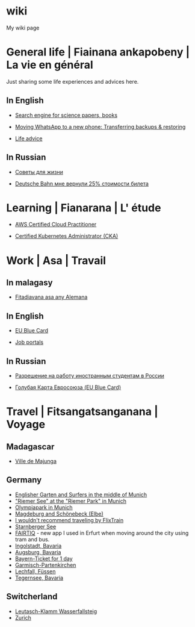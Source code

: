 # wiki
My wiki page


# General life | Fiainana ankapobeny | La vie en général

Just sharing some life experiences and advices here.


## In English

- [Search engine for science papers, books](https://github.com/alfredorefana/wiki/blob/main/general/search-engine-sites-for-books-and-science-papers.md)

- [Moving WhatsApp to a new phone: Transferring backups & restoring](https://github.com/alfredorefana/wiki/blob/main/general/search-engine-sites-for-books-and-science-papers.md)

- [Life advice](https://github.com/alfredorefana/wiki/blob/main/general/Life-advices.md)


## In Russian

- [Советы для жизни](https://github.com/alfredorefana/wiki/blob/main/general/Life-advices.md)

- [Deutsche Bahn мне вернули 25% стоимости билета](https://github.com/alfredorefana/wiki/blob/main/general/deutsche-bahn-passenger-rights.md)



# Learning | Fianarana | L' étude

- [AWS Certified Cloud Practitioner](https://github.com/alfredorefana/wiki/blob/main/learning/aws-cloud-parctitioner.md)

- [Certified Kubernetes Administrator (CKA)](https://github.com/alfredorefana/wiki/blob/main/learning/cka--k8s-certified-admin.md)



# Work | Asa | Travail

## In malagasy 

- [Fitadiavana asa any Alemana](https://github.com/alfredorefana/wiki/blob/main/work/Fitadiavana-asa-any-Alemana.md)


## In English

- [EU Blue Card](https://github.com/alfredorefana/wiki/blob/main/work/EU-Blue-Card.md)

- [Job portals](https://github.com/alfredorefana/wiki/blob/main/work/Job-portals.md)


## In Russian

- [Разрешение на работу иностранным студентам в России](https://github.com/alfredorefana/wiki/blob/main/work/Work-permit-for-students-in-Russia.md)

- [Голубая Карта Евросоюза (EU Blue Card)](https://github.com/alfredorefana/wiki/blob/main/work/EU-Blue-Card-Russian-Version.md)



# Travel | Fitsangatsanganana | Voyage 

## Madagascar

- [Ville de Majunga](https://t.me/JaolahyMG/249)


## Germany

- [Englisher Garten and Surfers in the middle of Munich](https://t.me/JaolahyMG/92)
- ["Riemer See" at the "Riemer Park" in Munich](https://t.me/JaolahyMG/116)
- [Olympiapark in Munich](https://t.me/JaolahyMG/121)
- [Magdeburg and Schönebeck (Elbe)](https://t.me/JaolahyMG/149)
- [I wouldn't recommend traveling by FlixTrain](https://t.me/JaolahyMG/150)
- [Starnberger See](https://t.me/JaolahyMG/153)
- [FAIRTIQ](https://t.me/JaolahyMG/183) - new app I used in Erfurt when moving around the city using tram and bus.
- [Ingolstadt, Bavaria](https://t.me/JaolahyMG/269)
- [Augsburg, Bavaria](https://t.me/JaolahyMG/278)
- [Bayern-Ticket for 1 day](https://t.me/JaolahyMG/288)
- [Garmisch-Partenkirchen](https://t.me/JaolahyMG/295)
- [Lechfall, Füssen](https://t.me/JaolahyMG/339)
- [Tegernsee, Bavaria](https://t.me/JaolahyMG/334)



## Switcherland

- [Leutasch-Klamm Wasserfallsteig](https://t.me/JaolahyMG/158)
- [Zurich](https://t.me/JaolahyMG/345)